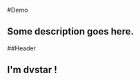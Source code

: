 #Demo

Some description goes here.
---------------------------------

##Header

I'm dvstar !
---------------------------------